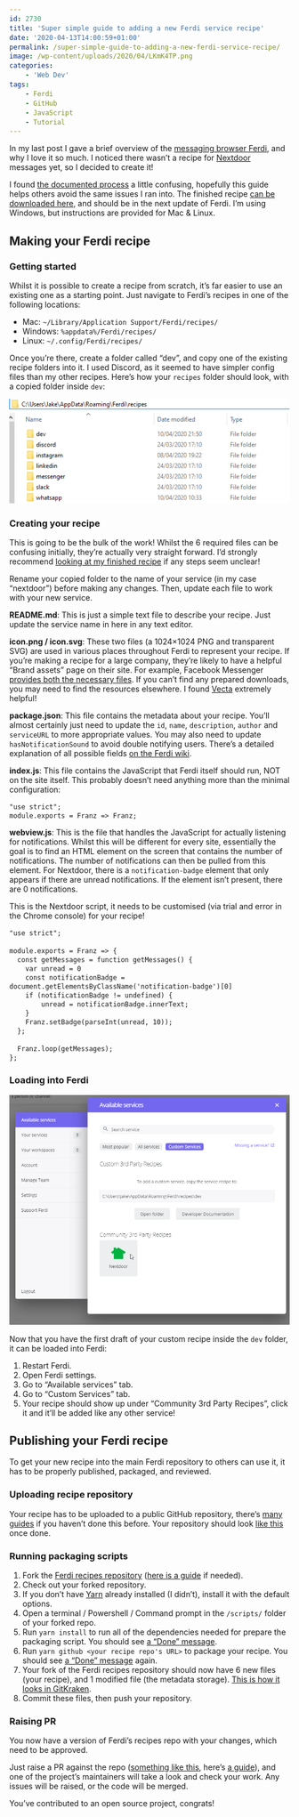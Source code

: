 ```yaml
---
id: 2730
title: 'Super simple guide to adding a new Ferdi service recipe'
date: '2020-04-13T14:00:59+01:00'
permalink: /super-simple-guide-to-adding-a-new-ferdi-service-recipe/
image: /wp-content/uploads/2020/04/LKmK4TP.png
categories:
    - 'Web Dev'
tags:
    - Ferdi
    - GitHub
    - JavaScript
    - Tutorial
---
```


In my last post I gave a brief overview of the [messaging browser Ferdi](https://getferdi.com/), and why I love it so much. I noticed there wasn’t a recipe for [Nextdoor](https://nextdoor.co.uk/) messages yet, so I decided to create it!

I found [the documented process](https://github.com/getferdi/recipes/blob/master/docs/integration.md) a little confusing, hopefully this guide helps others avoid the same issues I ran into. The finished recipe [can be downloaded here](https://github.com/JakeSteam/ferdi-nextdoor), and should be in the next update of Ferdi. I’m using Windows, but instructions are provided for Mac &amp; Linux.

## Making your Ferdi recipe

### Getting started

Whilst it is possible to create a recipe from scratch, it’s far easier to use an existing one as a starting point. Just navigate to Ferdi’s recipes in one of the following locations:

- Mac: `~/Library/Application Support/Ferdi/recipes/`
- Windows: `%appdata%/Ferdi/recipes/`
- Linux: `~/.config/Ferdi/recipes/`

Once you’re there, create a folder called “dev”, and copy one of the existing recipe folders into it. I used Discord, as it seemed to have simpler config files than my other recipes. Here’s how your `recipes` folder should look, with a copied folder inside `dev`:

[![](/wp-content/uploads/2020/04/RBjHnOs.png)](/wp-content/uploads/2020/04/RBjHnOs.png)

### Creating your recipe

This is going to be the bulk of the work! Whilst the 6 required files can be confusing initially, they’re actually very straight forward. I’d strongly recommend [looking at my finished recipe](https://github.com/JakeSteam/ferdi-nextdoor) if any steps seem unclear!

Rename your copied folder to the name of your service (in my case “nextdoor”) before making any changes. Then, update each file to work with your new service.

**README.md**: This is just a simple text file to describe your recipe. Just update the service name in here in any text editor.

**icon.png / icon.svg**: These two files (a 1024×1024 PNG and transparent SVG) are used in various places throughout Ferdi to represent your recipe. If you’re making a recipe for a large company, they’re likely to have a helpful “Brand assets” page on their site. For example, Facebook Messenger [provides both the necessary files](https://en.facebookbrand.com/messenger/assets/messenger/). If you can’t find any prepared downloads, you may need to find the resources elsewhere. I found [Vecta](https://vecta.io/symbols/category/brands-logo) extremely helpful!

**package.json**: This file contains the metadata about your recipe. You’ll almost certainly just need to update the `id`, `name`, `description`, `author` and `serviceURL` to more appropriate values. You may also need to update `hasNotificationSound` to avoid double notifying users. There’s a detailed explanation of all possible fields [on the Ferdi wiki](https://github.com/getferdi/recipes/blob/master/docs/configuration.md).

**index.js**: This file contains the JavaScript that Ferdi itself should run, NOT on the site itself. This probably doesn’t need anything more than the minimal configuration:

```
"use strict";
module.exports = Franz => Franz;
```

**webview.js**: This is the file that handles the JavaScript for actually listening for notifications. Whilst this will be different for every site, essentially the goal is to find an HTML element on the screen that contains the number of notifications. The number of notifications can then be pulled from this element. For Nextdoor, there is a `notification-badge` element that only appears if there are unread notifications. If the element isn’t present, there are 0 notifications.

This is the Nextdoor script, it needs to be customised (via trial and error in the Chrome console) for your recipe!

```
"use strict";

module.exports = Franz => {
  const getMessages = function getMessages() {
    var unread = 0
    const notificationBadge = document.getElementsByClassName('notification-badge')[0]
    if (notificationBadge != undefined) {
        unread = notificationBadge.innerText;
    }
    Franz.setBadge(parseInt(unread, 10));
  };

  Franz.loop(getMessages);
};
```

### Loading into Ferdi
[![](/wp-content/uploads/2020/04/LKmK4TP.png)](/wp-content/uploads/2020/04/LKmK4TP.png)

Now that you have the first draft of your custom recipe inside the `dev` folder, it can be loaded into Ferdi:

1. Restart Ferdi.
2. Open Ferdi settings.
3. Go to “Available services” tab.
4. Go to “Custom Services” tab.
5. Your recipe should show up under “Community 3rd Party Recipes”, click it and it’ll be added like any other service!

## Publishing your Ferdi recipe

To get your new recipe into the main Ferdi repository to others can use it, it has to be properly published, packaged, and reviewed.

### Uploading recipe repository

Your recipe has to be uploaded to a public GitHub repository, there’s [many guides](https://help.github.com/en/github/importing-your-projects-to-github/adding-an-existing-project-to-github-using-the-command-line) if you haven’t done this before. Your repository should look [like this](https://github.com/JakeSteam/ferdi-nextdoor) once done.

### Running packaging scripts

1. Fork the [Ferdi recipes repository](https://github.com/getferdi/recipes) ([here is a guide](https://help.github.com/en/github/getting-started-with-github/fork-a-repo) if needed).
2. Check out your forked repository.
3. If you don’t have [Yarn](https://classic.yarnpkg.com/en/docs/install/) already installed (I didn’t), install it with the default options.
4. Open a terminal / Powershell / Command prompt in the `/scripts/` folder of your forked repo.
5. Run `yarn install` to run all of the dependencies needed for prepare the packaging script. You should see [a “Done” message](https://i.imgur.com/SDj7siV.png).
6. Run `yarn github <your recipe repo's URL>` to package your recipe. You should see [a “Done” message](https://i.imgur.com/X6C07X3.png) again.
7. Your fork of the Ferdi recipes repository should now have 6 new files (your recipe), and 1 modified file (the metadata storage). [This is how it looks in GitKraken](https://i.imgur.com/KMrvh40.png).
8. Commit these files, then push your repository.

### Raising PR

You now have a version of Ferdi’s recipes repo with your changes, which need to be approved.

Just raise a PR against the repo ([something like this](https://github.com/getferdi/recipes/pull/94), here’s [a guide](https://help.github.com/en/github/collaborating-with-issues-and-pull-requests/creating-a-pull-request)), and one of the project’s maintainers will take a look and check your work. Any issues will be raised, or the code will be merged.

You’ve contributed to an open source project, congrats!